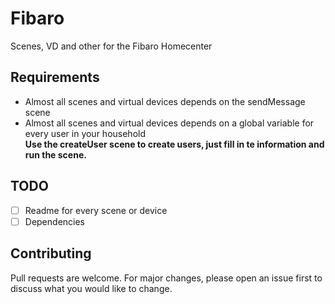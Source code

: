 # Fibaro
Scenes, VD and other for the Fibaro Homecenter

## Requirements
- Almost all scenes and virtual devices depends on the sendMessage scene
- Almost all scenes and virtual devices depends on a global variable for every user in your household\
  **Use the createUser scene to create users, just fill in te information and run the scene.**

## TODO
- [ ] Readme for every scene or device
- [ ] Dependencies

## Contributing
Pull requests are welcome. For major changes, please open an issue first to discuss what you would like to change.
